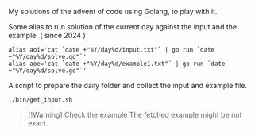 My solutions of the advent of code using Golang, to play with it. 


Some alias to run solution of the current day against the input and the example. ( since 2024 )

```
alias aoi='cat `date +"%Y/day%d/input.txt"` | go run `date +"%Y/day%d/solve.go"`'                                
alias aoe='cat `date +"%Y/day%d/example1.txt"` | go run `date +"%Y/day%d/solve.go"`' 
```

A script to prepare the daily folder and collect the input and example file.
```
./bin/get_input.sh
```

> [!Warning] Check the example
> The fetched example might be not exact.

